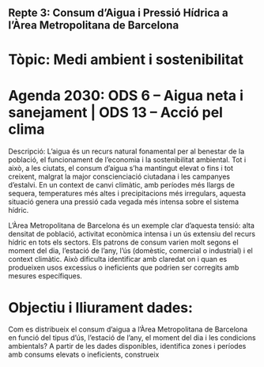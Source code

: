 ## Repte 3: Consum d’Aigua i Pressió Hídrica a l’Àrea Metropolitana de Barcelona

# Tòpic: Medi ambient i sostenibilitat

# Agenda 2030: ODS 6 – Aigua neta i sanejament | ODS 13 – Acció pel clima

Descripció: L’aigua és un recurs natural fonamental per al benestar de la població, el funcionament de l’economia i la sostenibilitat ambiental. Tot i això, a les ciutats, el consum d’aigua s’ha mantingut elevat o fins i tot creixent, malgrat la major conscienciació ciutadana i les campanyes d’estalvi. En un context de canvi climàtic, amb períodes més llargs de sequera, temperatures més altes i precipitacions més irregulars, aquesta situació genera una pressió cada vegada més intensa sobre el sistema hídric.

L’Àrea Metropolitana de Barcelona és un exemple clar d’aquesta tensió: alta densitat de població, activitat econòmica intensa i un ús extensiu del recurs hídric en tots els sectors. Els patrons de consum varien molt segons el moment del dia, l’estació de l’any, l’ús (domèstic, comercial o industrial) i el context climàtic. Això dificulta identificar amb claredat on i quan es produeixen usos excessius o ineficients que podrien ser corregits amb mesures específiques.

# Objectiu i lliurament dades:

Com es distribueix el consum d’aigua a l’Àrea Metropolitana de Barcelona en funció del tipus d’ús, l’estació de l’any, el moment del dia i les condicions ambientals? A partir de les dades disponibles, identifica zones i períodes amb consums elevats o ineficients, construeix
